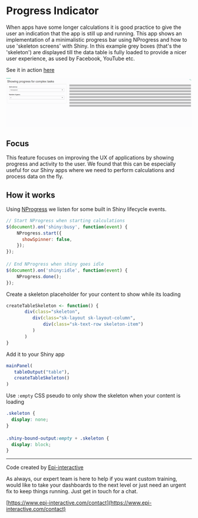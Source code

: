 # Progress Indicator
When apps have some longer calculations it is good practice to give the user an indication that the app is still up and running. This app shows an implementation of a minimalistic progress bar using NProgress and how to use 'skeleton screens' with Shiny. In this example grey boxes (that's the 'skeleton') are displayed till the data table is fully loaded to provide a nicer user experience, as used by Facebook, YouTube etc.

See it in action [here](https://shiny.epi-interactive.com/loading)

![alt text](www/progress-gif.gif)


## Focus
This feature focuses on improving the UX of applications by showing progress and activity to the user. We found that this can be especially useful for our Shiny apps where we need to perform calculations and process data on the fly.

## How it works
Using [NProgress](https:/http://ricostacruz.com/nprogress/) we listen for some built in Shiny lifecycle events.

```js
// Start NProgress when starting calculations
$(document).on('shiny:busy', function(event) {
    NProgress.start({
      showSpinner: false,
    });
});

// End NProgress when shiny goes idle 
$(document).on('shiny:idle', function(event) {
    NProgress.done();
});

```

Create a skeleton placeholder for your content to show while its loading
``` r
createTableSkeleton <- function() {
       div(class="skeleton",
          div(class="sk-layout sk-layout-column",
              div(class="sk-text-row skeleton-item")
          )
       )
}
```
Add it to your Shiny app
``` r
mainPanel(
   tableOutput("table"),
   createTableSkeleton()
)

```
Use `:empty` CSS pseudo to only show the skeleton when your content is loading
``` css
.skeleton {
  display: none;
}

.shiny-bound-output:empty + .skeleton {
  display: block;
}
```




---

Code created by [Epi-interactive](https://www.epi-interactive.com) 

As always, our expert team is here to help if you want custom training, would like to take your dashboards to the next level or just need an urgent fix to keep things running. Just get in touch for a chat.

[https://www.epi-interactive.com/contact](https://www.epi-interactive.com/contact)
